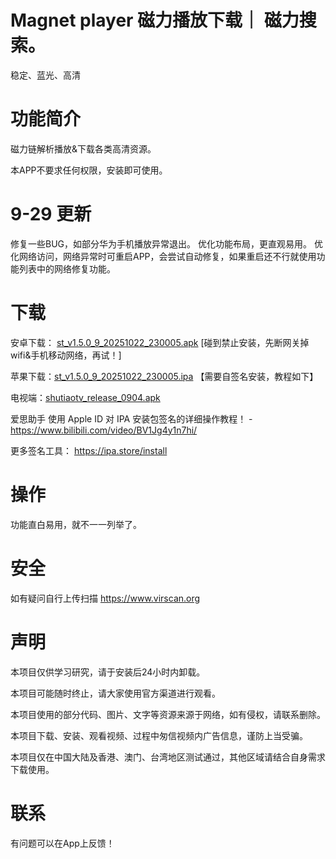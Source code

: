 # Magnet player  磁力播放下载｜ 磁力搜索。

稳定、蓝光、高清 

# 功能简介

磁力链解析播放&下载各类高清资源。 

本APP不要求任何权限，安装即可使用。


# 9-29 更新
修复一些BUG，如部分华为手机播放异常退出。
优化功能布局，更直观易用。
优化网络访问，网络异常时可重启APP，会尝试自动修复，如果重启还不行就使用功能列表中的网络修复功能。

# 下载


安卓下载： [st_v1.5.0_9_20251022_230005.apk](https://github.com/zaidielykelee/Magnet_player/releases/download/1.5.0%2B8/st_v1.5.0_9_20251022_230005.apk) [碰到禁止安装，先断网关掉wifi&手机移动网络，再试！]

苹果下载：[st_v1.5.0_9_20251022_230005.ipa](https://github.com/zaidielykelee/Magnet_player/releases/download/1.5.0%2B8/st_v1.5.0_9_20251022_230005.ipa) 【需要自签名安装，教程如下】

电视端：[shutiaotv_release_0904.apk](https://github.com/zaidielykelee/Magnet_player/releases/download/1.3.0%2B8/shutiaotv_release_0904.apk) 


爱思助手 使用 Apple ID 对 IPA 安装包签名的详细操作教程！ - https://www.bilibili.com/video/BV1Jg4y1n7hi/

更多签名工具： https://ipa.store/install

# 操作

功能直白易用，就不一一列举了。

# 安全

如有疑问自行上传扫描 https://www.virscan.org

# 声明

本项目仅供学习研究，请于安装后24小时内卸载。

本项目可能随时终止，请大家使用官方渠道进行观看。

本项目使用的部分代码、图片、文字等资源来源于网络，如有侵权，请联系删除。

本项目下载、安装、观看视频、过程中匆信视频内广告信息，谨防上当受骗。

本项目仅在中国大陆及香港、澳门、台湾地区测试通过，其他区域请结合自身需求下载使用。


# 联系

有问题可以在App上反馈！


